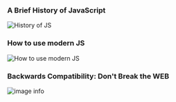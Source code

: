 
### A Brief History of JavaScript
![History of JS](https://i.ibb.co/2N2njb2/Screenshot-2024-06-03-181421.png)


### How to use modern JS
![How to use modern JS](https://i.ibb.co/k8Cdbm7/Screenshot-2024-06-03-182057.png)



### Backwards Compatibility: Don't Break the WEB
![image info](https://i.ibb.co/BySwjF0/Screenshot-2024-06-03-181742.png)